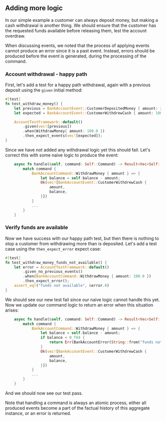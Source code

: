## Adding more logic

In our simple example a customer can always deposit money, but making a cash withdrawal is another thing. We should ensure that
the customer has the requested funds available before releasing them, lest the account overdraw.

When discussing events, we noted that the process of applying events cannot produce an error since it is a past 
event. Instead, errors should be produced before the event is generated, during the processing of the command.

### Account withdrawal - happy path

First, let's add a test for a happy path withdrawal, again with a previous deposit using the `given`
initial method:

```rust
#[test]
fn test_withdraw_money() {
    let previous = BankAccountEvent::CustomerDepositedMoney { amount: 200.0, balance: 200.0 };
    let expected = BankAccountEvent::CustomerWithdrewCash { amount: 100.0, balance: 100.0 };

    AccountTestFramework::default()
        .given(vec![previous])
        .when(WithdrawMoney{ amount: 100.0 })
        .then_expect_events(vec![expected]);
}
```

Since we have not added any withdrawal logic yet this should fail. 
Let's correct this with some naive logic to produce the event:

```rust
    async fn handle(&self, command: Self::Command) -> Result<Vec<Self::Event>, AggregateError<Self::Error>> {
        match command {
            BankAccountCommand::WithdrawMoney { amount } => {
                let balance = self.balance - amount;
                Ok(vec![BankAccountEvent::CustomerWithdrewCash {
                    amount,
                    balance,
                }])
            }
            ...
        }
    }
```

### Verify funds are available

Now we have success with our happy path test, but then there is nothing to stop a customer from withdrawing more than 
is deposited. 
Let's add a test case using the `then_expect_error` expect case:

```rust
#[test]
fn test_withdraw_money_funds_not_available() {
    let error = AccountTestFramework::default()
        .given_no_previous_events()
        .when(BankAccountCommand::WithdrawMoney { amount: 200.0 })
        .then_expect_error();
    assert_eq!("funds not available", &error.0)
}
```

We should see our new test fail since our naive logic cannot handle this yet.
Now we update our command logic to return an error when this situation arises:

```rust
    async fn handle(&self, command: Self::Command) -> Result<Vec<Self::Event>, AggregateError<Self::Error>> {
        match command {
            BankAccountCommand::WithdrawMoney { amount } => {
                let balance = self.balance - amount;
                if balance < 0_f64 {
                    return Err(BankAccountError(String::from("funds not available")));
                }
                Ok(vec![BankAccountEvent::CustomerWithdrewCash {
                    amount,
                    balance,
                }])
            }
            ...
        }
    }
```

And we should now see our test pass.

Note that handling a command is always an atomic process, either all produced events become a part of the factual 
history of this aggregate instance, or an error is returned.


